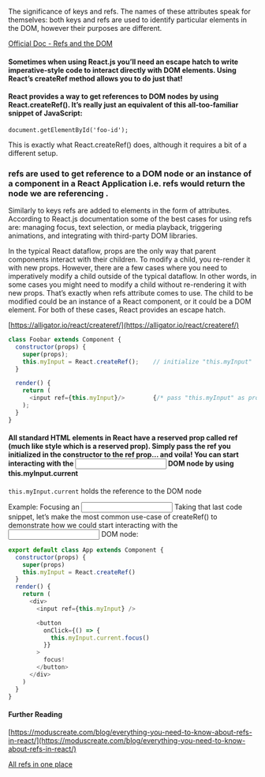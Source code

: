 The significance of keys and refs. The names of these attributes speak for themselves: both keys and refs are used to identify particular elements in the DOM, however their purposes are different.

[Official Doc - Refs and the DOM](https://reactjs.org/docs/refs-and-the-dom.html)

#### Sometimes when using React.js you’ll need an escape hatch to write imperative-style code to interact directly with DOM elements. Using React’s createRef method allows you to do just that!

#### React provides a way to get references to DOM nodes by using React.createRef(). It’s really just an equivalent of this all-too-familiar snippet of JavaScript:

`document.getElementById('foo-id');`

This is exactly what React.createRef() does, although it requires a bit of a different setup.

### refs are used to get reference to a DOM node or an instance of a component in a React Application i.e. refs would return the node we are referencing .

Similarly to keys refs are added to elements in the form of attributes. According to React.js documentation some of the best cases for using refs are: managing focus, text selection, or media playback, triggering animations, and integrating with third-party DOM libraries.

In the typical React dataflow, props are the only way that parent components interact with their children. To modify a child, you re-render it with new props. However, there are a few cases where you need to imperatively modify a child outside of the typical dataflow. In other words, in some cases you might need to modify a child without re-rendering it with new props. That’s exactly when refs attribute comes to use.
The child to be modified could be an instance of a React component, or it could be a DOM element. For both of these cases, React provides an escape hatch.

[https://alligator.io/react/createref/](https://alligator.io/react/createref/)

```js
class Foobar extends Component {
  constructor(props) {
    super(props);
    this.myInput = React.createRef();    // initialize "this.myInput"
  }

  render() {
    return (
      <input ref={this.myInput}/>        {/* pass "this.myInput" as prop */}
    );
  }
}

```

#### All standard HTML elements in React have a reserved prop called ref (much like style which is a reserved prop). Simply pass the ref you initialized in the constructor to the ref prop… and voila! You can start interacting with the <input> DOM node by using this.myInput.current

`this.myInput.current` holds the reference to the DOM node

Example: Focusing an <input>
Taking that last code snippet, let’s make the most common use-case of createRef() to demonstrate how we could start interacting with the <input> DOM node:

```js
export default class App extends Component {
  constructor(props) {
    super(props)
    this.myInput = React.createRef()
  }
  render() {
    return (
      <div>
        <input ref={this.myInput} />

        <button
          onClick={() => {
            this.myInput.current.focus()
          }}
        >
          focus!
        </button>
      </div>
    )
  }
}
```

#### Further Reading

[https://moduscreate.com/blog/everything-you-need-to-know-about-refs-in-react/](https://moduscreate.com/blog/everything-you-need-to-know-about-refs-in-react/)

[All refs in one place](https://react-refs-cheatsheet.netlify.com/)
